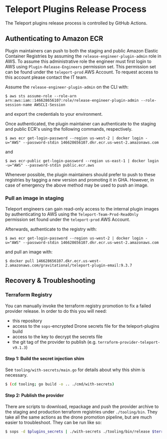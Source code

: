 # Teleport Plugins Release Process

The Teleport plugins release process is controlled by GitHub Actions.

## Authenticating to Amazon ECR
Plugin maintainers can push to both the staging and public Amazon Elastic Container Registries by assuming the `release-engineer-plugin-admin` role in AWS. To assume this administrative role the engineer must first login to AWS using `Plugin-Release-Engineers` permission set. This permission set can be found under the `teleport-prod` AWS Account. To request access to this account please contact the IT team. 

Assume the `release-engineer-plugin-admin` on the CLI with:
```console
$ aws sts assume-role --role-arn arn:aws:iam::146628656107:role/release-engineer-plugin-admin --role-session-name AWSCLI-Session
``` 
and export the credentials to your environment. 

Once authenticated, the plugin maintainer can authenticate to the staging and public ECR's using the following commands, respectively. 

```console
$ aws ecr get-login-password --region us-west-2 | docker login -u="AWS" --password-stdin 146628656107.dkr.ecr.us-west-2.amazonaws.com
```
and
```console 
$ aws ecr-public get-login-password --region us-east-1 | docker login -u="AWS" --password-stdin public.ecr.aws
```

Whenever possible, the plugin maintainers should prefer to push to these registries by tagging a new version and promoting it in GHA. However, in case of emergency the above method may be used to push an image. 

### Pull an image in staging
Teleport engineers can gain read-only access to the internal plugin images by authenticating to AWS using the `Teleport-Team-Prod-ReadOnly` permission set found under the `teleport-prod` AWS Account. 

Afterwards, authenticate to the registry with:

```console
$ aws ecr get-login-password --region us-west-2 | docker login -u="AWS" --password-stdin 146628656107.dkr.ecr.us-west-2.amazonaws.com
```

and pull an image with:
```console
$ docker pull 146628656107.dkr.ecr.us-west-2.amazonaws.com/gravitational/teleport-plugin-email:9.3.7
```

## Recovery & Troubleshooting

### Terraform Registry

You can manually invoke the terraform registry promotion to fix a failed
provider release. In order to do this you will need:

* this repository
* access to the `sops`-encrypted Drone secrets file for the teleport-plugins
  build
* access to the key to decrypt the secrets file
* the git tag of the provider to publish (e.g. `terraform-provider-teleport-v9.1.3`)
  
#### Step 1: Build the secret injection shim

See `tooling/with-secrets/main.go` for details about why this shim is necessary.

```sh
$ (cd tooling; go build -o .. ./cmd/with-secrets)
```

#### Step 2: Publish the provider

There are scripts to download, repackage and push the provider archive to the
staging and production terraform registries under `./tooling/bin`. They take all
the same actions as the drone promotion pipeline, but are much easier to
troubleshoot. They can be run like so:

```sh
$ sops -d $plugins_secrets | ./with-secrets ./tooling/bin/release $terraform_provider_version
```